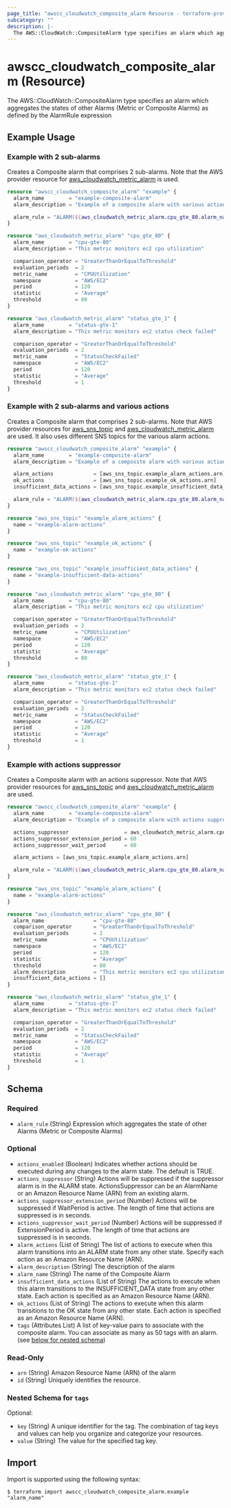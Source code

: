 ```yaml
---
page_title: "awscc_cloudwatch_composite_alarm Resource - terraform-provider-awscc"
subcategory: ""
description: |-
  The AWS::CloudWatch::CompositeAlarm type specifies an alarm which aggregates the states of other Alarms (Metric or Composite Alarms) as defined by the AlarmRule expression
---
```


# awscc_cloudwatch_composite_alarm (Resource)

The AWS::CloudWatch::CompositeAlarm type specifies an alarm which aggregates the states of other Alarms (Metric or Composite Alarms) as defined by the AlarmRule expression

## Example Usage

### Example with 2 sub-alarms

Creates a Composite alarm that comprises 2 sub-alarms. Note that the AWS provider resource for [aws_cloudwatch_metric_alarm](https://registry.terraform.io/providers/hashicorp/aws/latest/docs/resources/cloudwatch_metric_alarm) is used.

```terraform
resource "awscc_cloudwatch_composite_alarm" "example" {
  alarm_name        = "example-composite-alarm"
  alarm_description = "Example of a composite alarm with various actions"

  alarm_rule = "ALARM(${aws_cloudwatch_metric_alarm.cpu_gte_80.alarm_name}) OR ALARM(${aws_cloudwatch_metric_alarm.status_gte_1.alarm_name})"
}

resource "aws_cloudwatch_metric_alarm" "cpu_gte_80" {
  alarm_name        = "cpu-gte-80"
  alarm_description = "This metric monitors ec2 cpu utilization"

  comparison_operator = "GreaterThanOrEqualToThreshold"
  evaluation_periods  = 2
  metric_name         = "CPUUtilization"
  namespace           = "AWS/EC2"
  period              = 120
  statistic           = "Average"
  threshold           = 80
}

resource "aws_cloudwatch_metric_alarm" "status_gte_1" {
  alarm_name        = "status-gte-1"
  alarm_description = "This metric monitors ec2 status check failed"

  comparison_operator = "GreaterThanOrEqualToThreshold"
  evaluation_periods  = 2
  metric_name         = "StatusCheckFailed"
  namespace           = "AWS/EC2"
  period              = 120
  statistic           = "Average"
  threshold           = 1
}
```

### Example with 2 sub-alarms and various actions

Creates a Composite alarm that comprises 2 sub-alarms. Note that AWS provider resources for [aws_sns_topic](https://registry.terraform.io/providers/hashicorp/aws/latest/docs/resources/sns_topic) and [aws_cloudwatch_metric_alarm](https://registry.terraform.io/providers/hashicorp/aws/latest/docs/resources/cloudwatch_metric_alarm) are used. It also uses different SNS topics for the various alarm actions.

```terraform
resource "awscc_cloudwatch_composite_alarm" "example" {
  alarm_name        = "example-composite-alarm"
  alarm_description = "Example of a composite alarm with various actions"

  alarm_actions             = [aws_sns_topic.example_alarm_actions.arn]
  ok_actions                = [aws_sns_topic.example_ok_actions.arn]
  insufficient_data_actions = [aws_sns_topic.example_insufficient_data_actions.arn]

  alarm_rule = "ALARM(${aws_cloudwatch_metric_alarm.cpu_gte_80.alarm_name}) OR ALARM(${aws_cloudwatch_metric_alarm.status_gte_1.alarm_name})"
}

resource "aws_sns_topic" "example_alarm_actions" {
  name = "example-alarm-actions"
}

resource "aws_sns_topic" "example_ok_actions" {
  name = "example-ok-actions"
}

resource "aws_sns_topic" "example_insufficient_data_actions" {
  name = "example-insufficient-data-actions"
}

resource "aws_cloudwatch_metric_alarm" "cpu_gte_80" {
  alarm_name        = "cpu-gte-80"
  alarm_description = "This metric monitors ec2 cpu utilization"

  comparison_operator = "GreaterThanOrEqualToThreshold"
  evaluation_periods  = 2
  metric_name         = "CPUUtilization"
  namespace           = "AWS/EC2"
  period              = 120
  statistic           = "Average"
  threshold           = 80
}

resource "aws_cloudwatch_metric_alarm" "status_gte_1" {
  alarm_name        = "status-gte-1"
  alarm_description = "This metric monitors ec2 status check failed"

  comparison_operator = "GreaterThanOrEqualToThreshold"
  evaluation_periods  = 2
  metric_name         = "StatusCheckFailed"
  namespace           = "AWS/EC2"
  period              = 120
  statistic           = "Average"
  threshold           = 1
}
```

### Example with actions suppressor

Creates a Composite alarm with an actions suppressor. Note that AWS provider resources for [aws_sns_topic](https://registry.terraform.io/providers/hashicorp/aws/latest/docs/resources/sns_topic) and [aws_cloudwatch_metric_alarm](https://registry.terraform.io/providers/hashicorp/aws/latest/docs/resources/cloudwatch_metric_alarm) are used.

```terraform
resource "awscc_cloudwatch_composite_alarm" "example" {
  alarm_name        = "example-composite-alarm"
  alarm_description = "Example of a composite alarm with actions suppressor"

  actions_suppressor                  = aws_cloudwatch_metric_alarm.cpu_gte_80.alarm_name
  actions_suppressor_extension_period = 60
  actions_suppressor_wait_period      = 60

  alarm_actions = [aws_sns_topic.example_alarm_actions.arn]

  alarm_rule = "ALARM(${aws_cloudwatch_metric_alarm.cpu_gte_80.alarm_name}) OR ALARM(${aws_cloudwatch_metric_alarm.status_gte_1.alarm_name})"
}

resource "aws_sns_topic" "example_alarm_actions" {
  name = "example-alarm-actions"
}

resource "aws_cloudwatch_metric_alarm" "cpu_gte_80" {
  alarm_name                = "cpu-gte-80"
  comparison_operator       = "GreaterThanOrEqualToThreshold"
  evaluation_periods        = 2
  metric_name               = "CPUUtilization"
  namespace                 = "AWS/EC2"
  period                    = 120
  statistic                 = "Average"
  threshold                 = 80
  alarm_description         = "This metric monitors ec2 cpu utilization"
  insufficient_data_actions = []
}

resource "aws_cloudwatch_metric_alarm" "status_gte_1" {
  alarm_name        = "status-gte-1"
  alarm_description = "This metric monitors ec2 status check failed"

  comparison_operator = "GreaterThanOrEqualToThreshold"
  evaluation_periods  = 2
  metric_name         = "StatusCheckFailed"
  namespace           = "AWS/EC2"
  period              = 120
  statistic           = "Average"
  threshold           = 1
}
```

<!-- schema generated by tfplugindocs -->
## Schema

### Required

- `alarm_rule` (String) Expression which aggregates the state of other Alarms (Metric or Composite Alarms)

### Optional

- `actions_enabled` (Boolean) Indicates whether actions should be executed during any changes to the alarm state. The default is TRUE.
- `actions_suppressor` (String) Actions will be suppressed if the suppressor alarm is in the ALARM state. ActionsSuppressor can be an AlarmName or an Amazon Resource Name (ARN) from an existing alarm.
- `actions_suppressor_extension_period` (Number) Actions will be suppressed if WaitPeriod is active. The length of time that actions are suppressed is in seconds.
- `actions_suppressor_wait_period` (Number) Actions will be suppressed if ExtensionPeriod is active. The length of time that actions are suppressed is in seconds.
- `alarm_actions` (List of String) The list of actions to execute when this alarm transitions into an ALARM state from any other state. Specify each action as an Amazon Resource Name (ARN).
- `alarm_description` (String) The description of the alarm
- `alarm_name` (String) The name of the Composite Alarm
- `insufficient_data_actions` (List of String) The actions to execute when this alarm transitions to the INSUFFICIENT_DATA state from any other state. Each action is specified as an Amazon Resource Name (ARN).
- `ok_actions` (List of String) The actions to execute when this alarm transitions to the OK state from any other state. Each action is specified as an Amazon Resource Name (ARN).
- `tags` (Attributes List) A list of key-value pairs to associate with the composite alarm. You can associate as many as 50 tags with an alarm. (see [below for nested schema](#nestedatt--tags))

### Read-Only

- `arn` (String) Amazon Resource Name (ARN) of the alarm
- `id` (String) Uniquely identifies the resource.

<a id="nestedatt--tags"></a>
### Nested Schema for `tags`

Optional:

- `key` (String) A unique identifier for the tag. The combination of tag keys and values can help you organize and categorize your resources.
- `value` (String) The value for the specified tag key.

## Import

Import is supported using the following syntax:

```shell
$ terraform import awscc_cloudwatch_composite_alarm.example "alarm_name"
```
